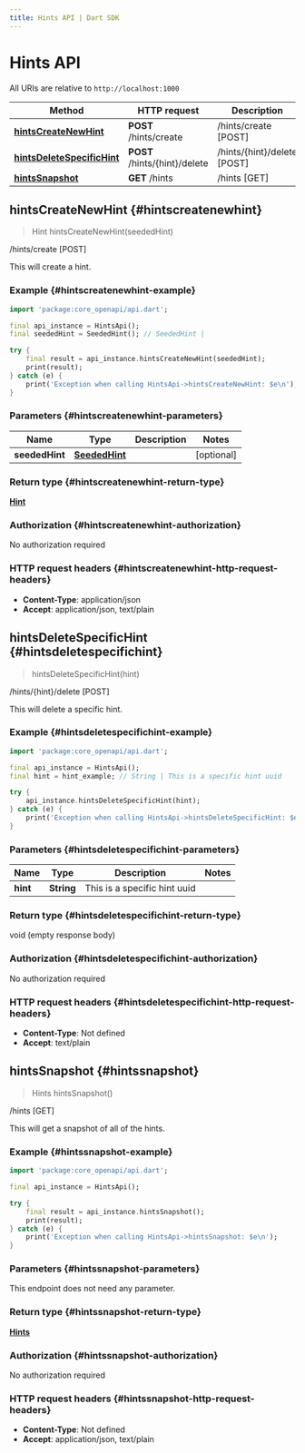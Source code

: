 ```yaml
---
title: Hints API | Dart SDK
---
```


# Hints API

All URIs are relative to `http://localhost:1000`

Method | HTTP request | Description
------------- | ------------- | -------------
[**hintsCreateNewHint**](HintsApi#hintscreatenewhint) | **POST** /hints/create | /hints/create [POST]
[**hintsDeleteSpecificHint**](HintsApi#hintsdeletespecifichint) | **POST** /hints/\{hint\}/delete | /hints/\{hint\}/delete [POST]
[**hintsSnapshot**](HintsApi#hintssnapshot) | **GET** /hints | /hints [GET]


## **hintsCreateNewHint** {#hintscreatenewhint}
> Hint hintsCreateNewHint(seededHint)

/hints/create [POST]

This will create a hint.

### Example {#hintscreatenewhint-example}
```dart
import 'package:core_openapi/api.dart';

final api_instance = HintsApi();
final seededHint = SeededHint(); // SeededHint | 

try {
    final result = api_instance.hintsCreateNewHint(seededHint);
    print(result);
} catch (e) {
    print('Exception when calling HintsApi->hintsCreateNewHint: $e\n');
}
```

### Parameters {#hintscreatenewhint-parameters}

Name | Type | Description  | Notes
------------- | ------------- | ------------- | -------------
 **seededHint** | [**SeededHint**](../models/SeededHint) |  | [optional] 

### Return type {#hintscreatenewhint-return-type}

[**Hint**](../models/Hint)

### Authorization {#hintscreatenewhint-authorization}

No authorization required

### HTTP request headers {#hintscreatenewhint-http-request-headers}

 - **Content-Type**: application/json
 - **Accept**: application/json, text/plain

## **hintsDeleteSpecificHint** {#hintsdeletespecifichint}
> hintsDeleteSpecificHint(hint)

/hints/\{hint\}/delete [POST]

This will delete a specific hint.

### Example {#hintsdeletespecifichint-example}
```dart
import 'package:core_openapi/api.dart';

final api_instance = HintsApi();
final hint = hint_example; // String | This is a specific hint uuid

try {
    api_instance.hintsDeleteSpecificHint(hint);
} catch (e) {
    print('Exception when calling HintsApi->hintsDeleteSpecificHint: $e\n');
}
```

### Parameters {#hintsdeletespecifichint-parameters}

Name | Type | Description  | Notes
------------- | ------------- | ------------- | -------------
 **hint** | **String** | This is a specific hint uuid | 

### Return type {#hintsdeletespecifichint-return-type}

void (empty response body)

### Authorization {#hintsdeletespecifichint-authorization}

No authorization required

### HTTP request headers {#hintsdeletespecifichint-http-request-headers}

 - **Content-Type**: Not defined
 - **Accept**: text/plain

## **hintsSnapshot** {#hintssnapshot}
> Hints hintsSnapshot()

/hints [GET]

This will get a snapshot of all of the hints.

### Example {#hintssnapshot-example}
```dart
import 'package:core_openapi/api.dart';

final api_instance = HintsApi();

try {
    final result = api_instance.hintsSnapshot();
    print(result);
} catch (e) {
    print('Exception when calling HintsApi->hintsSnapshot: $e\n');
}
```

### Parameters {#hintssnapshot-parameters}
This endpoint does not need any parameter.

### Return type {#hintssnapshot-return-type}

[**Hints**](../models/Hints)

### Authorization {#hintssnapshot-authorization}

No authorization required

### HTTP request headers {#hintssnapshot-http-request-headers}

 - **Content-Type**: Not defined
 - **Accept**: application/json, text/plain

